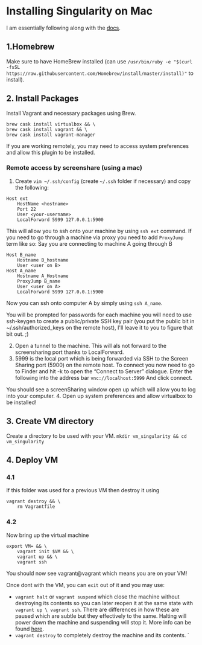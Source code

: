 # Installing Singularity on Mac

I am essentially following along with the [docs](https://sylabs.io/guides/3.0/user-guide/installation.html#install-on-windows-or-mac). 



## 1.Homebrew 
Make sure to have HomeBrew installed (can use `/usr/bin/ruby -e "$(curl -fsSL https://raw.githubusercontent.com/Homebrew/install/master/install)"` to install).

## 2. Install Packages
Install Vagrant and necessary packages using Brew.
```
brew cask install virtualbox && \
brew cask install vagrant && \
brew cask install vagrant-manager
```
If you are working remotely, you may need to access system preferences and allow this plugin to be installed. 

### Remote access by screenshare (using a mac)

1. Create `vim ~/.ssh/config` (create `~/.ssh` folder if necessary) and copy the following:
```
Host ext
    HostName <hostname>
    Port 22
    User <your-username>
    LocalForward 5999 127.0.0.1:5900
```
This will allow you to ssh onto your machine by using `ssh ext` command. If you need to go through a machine via proxy you need to add `ProxyJump` term like so: 
Say you are connecting to machine A going through B

```
Host B_name
    Hostname B_hostname
    User <user on B>
Host A_name
    Hostname A_Hostname
    ProxyJump B_name
    User <user on A>
    LocalForward 5999 127.0.0.1:5900
```

Now you can ssh onto computer A by simply using `ssh A_name`. 

You will be prompted for passwords for each machine you will need to use ssh-keygen to create a public/private SSH key pair (you put the public bit in ~/.ssh/authorized_keys on the remote host), I'll leave it to you to figure that bit out. ;)

2. Open a tunnel to the machine. This will als not forward to the screensharing port thanks to LocalForward.
3. 5999 is the local port which is being forwarded via SSH to the Screen Sharing port (5900) on the remote host. 
To connect you now need to go to Finder and hit <cmd>-k to open the “Connect to Server” dialogue. Enter the following into the address bar
`vnc://localhost:5999`
And click connect.

You should see a screenSharing window open up which will allow you to log into your computer.
4. Open up system preferences and allow virtualbox to be installed!

## 3. Create VM directory
Create a directory to be used with your VM.
`mkdir vm_singularity && cd vm_singularity`

## 4. Deploy VM
### 4.1 
If this folder was used for a previous VM then destroy it using 
```
vagrant destroy && \
    rm Vagrantfile
```
### 4.2
Now bring up the virtual machine

```
export VM= && \
    vagrant init $VM && \
    vagrant up && \
    vagrant ssh
```

You should now see vagrant@vagrant which means you are on your VM! 

Once dont with the VM, you can `exit` out of it and you may use:
- `vagrant halt` or `vagrant suspend` which close the machine without destroying its contents so you can later reopen it at the same state with `vagrant up \ vagrant ssh`. There are differences in how these are paused which are subtle but they effectively to the same. Halting will power down the machine and suspending will stop it. More info can be found [here](https://www.vagrantup.com/intro/getting-started/teardown.html). 
- `vagrant destroy` to completely destroy the machine and its contents. `
